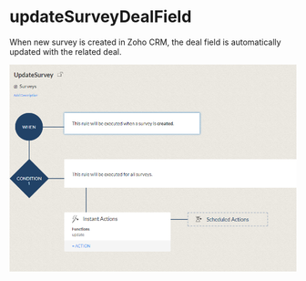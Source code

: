 # updateSurveyDealField
When new survey is created in Zoho CRM, the deal field is automatically updated with the related deal.

<img src="updatesurvey.png">
